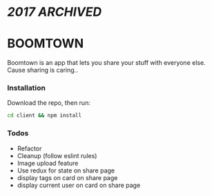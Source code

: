 # _2017 ARCHIVED_

# BOOMTOWN

Boomtown is an app that lets you share your stuff with everyone else. Cause sharing is caring..

### Installation

Download the repo, then run:

```bash
cd client && npm install
```

### Todos

 - Refactor
 - Cleanup (follow eslint rules)
 - Image upload feature
 - Use redux for state on share page
 - display tags on card on share page
 - display current user on card on share page
